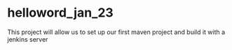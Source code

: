 # helloword_jan_23
This project will allow us to set up our first maven project and build it with a jenkins server
